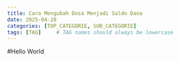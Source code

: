 ```yaml
---
title: Cara Mengubah Dosa Menjadi Saldo Dana 
date: 2025-04-28 
categories: [TOP_CATEGORIE, SUB_CATEGORIE]
tags: [TAG]     # TAG names should always be lowercase
---
```


#Hello World